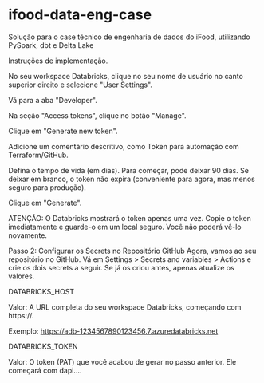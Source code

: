 # ifood-data-eng-case
Solução para o case técnico de engenharia de dados do iFood, utilizando PySpark, dbt e Delta Lake

Instruções de implementação. 

No seu workspace Databricks, clique no seu nome de usuário no canto superior direito e selecione "User Settings".

Vá para a aba "Developer".

Na seção "Access tokens", clique no botão "Manage".

Clique em "Generate new token".

Adicione um comentário descritivo, como Token para automação com Terraform/GitHub.

Defina o tempo de vida (em dias). Para começar, pode deixar 90 dias. Se deixar em branco, o token não expira (conveniente para agora, mas menos seguro para produção).

Clique em "Generate".

ATENÇÃO: O Databricks mostrará o token apenas uma vez. Copie o token imediatamente e guarde-o em um local seguro. Você não poderá vê-lo novamente.

Passo 2: Configurar os Secrets no Repositório GitHub
Agora, vamos ao seu repositório no GitHub. Vá em Settings > Secrets and variables > Actions e crie os dois secrets a seguir. Se já os criou antes, apenas atualize os valores.

DATABRICKS_HOST

Valor: A URL completa do seu workspace Databricks, começando com https://.

Exemplo: https://adb-1234567890123456.7.azuredatabricks.net

DATABRICKS_TOKEN

Valor: O token (PAT) que você acabou de gerar no passo anterior. Ele começará com dapi....